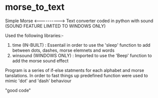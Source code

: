 # morse_to_text

Simple Morse <----------> Text converter coded in python with sound (SOUND FEATURE LIMITED TO WINDOWS ONLY)

Used the following libraries:-
  1) time (IN-BUILT)     :   Essentail in order to use the 'sleep' function to add between dots, dashes, morse elemnets and words
  2) winsound (WINDOWS ONLY) :   Imported to use the 'Beep' function to add the morse sound effect

Program is a series of if-else statments for each alphabet and morse tanslations.
In order to fast things up predefined function were used to mimic 'dot' and 'dash' behaviour


"good code"